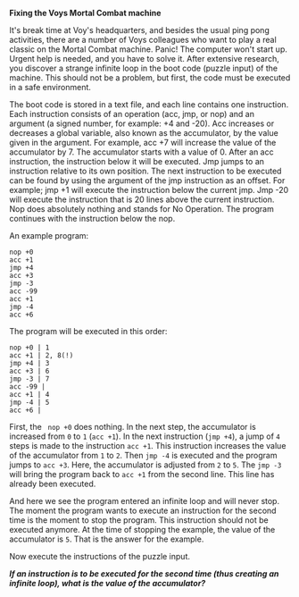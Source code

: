 **Fixing the Voys Mortal Combat machine**

It's break time at Voy's headquarters, and besides the usual ping pong activities, there are a number of Voys colleagues who want to play a real classic on the Mortal Combat machine. Panic! The computer won't start up. Urgent help is needed, and you have to solve it. After extensive research, you discover a strange infinite loop in the boot code (puzzle input) of the machine. This should not be a problem, but first, the code must be executed in a safe environment.

The boot code is stored in a text file, and each line contains one instruction. Each instruction consists of an operation (acc, jmp, or nop) and an argument (a signed number, for example: +4 and -20). Acc increases or decreases a global variable, also known as the accumulator, by the value given in the argument. For example, acc +7 will increase the value of the accumulator by 7. The accumulator starts with a value of 0. After an acc instruction, the instruction below it will be executed. Jmp jumps to an instruction relative to its own position. The next instruction to be executed can be found by using the argument of the jmp instruction as an offset. For example; jmp +1 will execute the instruction below the current jmp. Jmp -20 will execute the instruction that is 20 lines above the current instruction. Nop does absolutely nothing and stands for No Operation. The program continues with the instruction below the nop.

An example program:

```
nop +0
acc +1
jmp +4
acc +3
jmp -3
acc -99
acc +1
jmp -4
acc +6
```

The program will be executed in this order:

```
nop +0 | 1
acc +1 | 2, 8(!)
jmp +4 | 3
acc +3 | 6
jmp -3 | 7
acc -99 |
acc +1 | 4
jmp -4 | 5
acc +6 |
```

First, the ` nop +0` does nothing. In the next step, the accumulator is increased from  `0` to `1` (`acc +1`). In the next instruction (`jmp +4`), a jump of `4` steps is made to the instruction `acc +1`. This instruction increases the value of the accumulator from `1` to `2`. Then `jmp -4` is executed and the program jumps to `acc +3`. Here, the accumulator is adjusted from `2` to `5`. The `jmp -3` will bring the program back to `acc +1` from the second line. This line has already been executed.

And here we see the program entered an infinite loop and will never stop. The moment the program wants to execute an instruction for the second time is the moment to stop the program. This instruction should not be executed anymore. At the time of stopping the example, the value of the accumulator is `5`. That is the answer for the example.

Now execute the instructions of the puzzle input.

_**If an instruction is to be executed for the second time (thus creating an infinite loop), what is the value of the accumulator?**_
